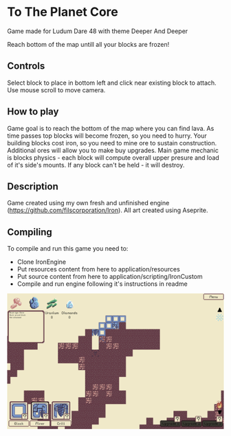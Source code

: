 # To The Planet Core
Game made for Ludum Dare 48 with theme Deeper And Deeper

Reach bottom of the map untill all your blocks are frozen!

## Controls
Select block to place in bottom left and click near existing block to attach. Use mouse scroll to move camera.

## How to play
Game goal is to reach the bottom of the map where you can find lava.
As time passes top blocks will become frozen, so you need to hurry.
Your building blocks cost iron, so you need to mine ore to sustain construction. Additional ores will allow you to make buy upgrades.
Main game mechanic is blocks physics - each block will compute overall upper presure and load of it's side's mounts. If any block can't be held - it will destroy.

## Description
Game created using my own fresh and unfinished engine (https://github.com/filscorporation/Iron).
All art created using Aseprite.

## Compiling
To compile and run this game you need to:
* Clone IronEngine
* Put resources content from here to application/resources
* Put source content from here to application/scripting/IronCustom
* Compile and run engine following it's instructions in readme

![Image2](/files/image.png)
